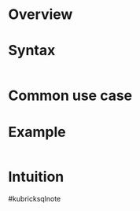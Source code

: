 # Overview


# Syntax
```sql

```

# Common use case


# Example
```sql

```


# Intuition



#kubricksqlnote
